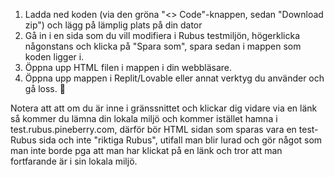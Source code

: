 1. Ladda ned koden (via den gröna "<> Code"-knappen, sedan "Download zip") och lägg på lämplig plats på din dator 
2. Gå in i en sida som du vill modifiera i Rubus testmiljön, högerklicka någonstans och klicka på "Spara som", spara sedan i mappen som koden ligger i. 
3. Öppna upp HTML filen i mappen i din webbläsare.
4. Öppna upp mappen i Replit/Lovable eller annat verktyg du använder och gå loss. 🚀


Notera att att om du är inne i gränssnittet och klickar dig vidare via en länk så kommer du lämna din lokala miljö och kommer istället hamna i test.rubus.pineberry.com, därför bör HTML sidan som sparas vara en test-Rubus sida och inte "riktiga Rubus", utifall man blir lurad och gör något som man inte borde pga att man har klickat på en länk och tror att man fortfarande är i sin lokala miljö.

